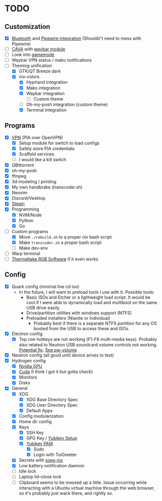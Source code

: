 # TODO

## Customization

- [x] [Bluetooth](https://nixos.wiki/wiki/Bluetooth) and [Pipewire integration](https://nixos.wiki/wiki/PipeWire#Bluetooth_Configuration) (Shouldn't need to mess with Pipewire)
- [ ] [CAVA](https://github.com/karlstav/cava) with [waybar module](https://github.com/Alexays/Waybar/wiki/Module:-Cava)
- [ ] Look into [gamemode](https://github.com/Alexays/Waybar/wiki/Module:-Gamemode)
- [ ] Waybar VPN status / mako notifications
- [ ] Theming unification
  - [x] GTK/QT Breeze dark
  - [x] nix-colors
    - [x] Hyprland integration
    - [x] Mako integration
    - [x] Waybar integration
      - [ ] Custom theme
    - [ ] Oh-my-posh integration (custom theme)
    - [x] Terminal integration

## Programs

- [x] [VPN](https://nixos.wiki/wiki/OpenVPN) (PIA over OpenVPN)
  - [x] Setup module for switch to load configs
  - [x] Safely store PIA credentials
  - [x] Scaffold services
  - [ ] I would like a kill switch
- [x] QBittorrent
- [x] oh-my-posh
- [x] ffmpeg
- [x] 3d modeling / printing
- [x] My own handbrake (transcoder.sh)
- [x] Neovim
- [x] Discord/Vesktop
- [x] [Steam](https://nixos.wiki/wiki/Steam)
- [x] Programming
  - [x] NVM/Node
  - [x] Python
  - [x] Go
- [ ] Custom programs
  - [x] Move `./rebuild.sh` to a proper nix bash script
  - [x] Make `transcoder.sh` a proper bash script
  - [ ] Make dev-env
- [ ] Warp terminal
- [ ] [Thermaltake RGB Software](https://github.com/chestm007/linux_thermaltake_riing) if it even works

## Config

- [x] Quark config (minimal live cd iso)
  - In the future, I will want to preload tools I use with it. Possible tools:
    - Basic ISOs and Etcher or a lightweight load script. It would be cool if I were able to dynamically load and multiboot on the same USB drive easily.
    - Drive/partition utilities with windows support (NTFS)
    - Preloaded installers (Nianite or individual)
      - Probably best if there is a separate NTFS partition for any OS booted from the USB to access these and ISOs.
- [x] Electron config
  - [x] Top row hotkeys are not working (F1-F8 multi-media keys). Probably also related to Neutron USB soundcard volume controls not working. [Potential fix](https://github.com/NixOS/nixpkgs/issues/24297#issuecomment-538698801). [See pw-volume](https://github.com/smasher164/pw-volume)
- [x] Neutron config (all good until device arives to test)
- [x] Hydrogen config
  - [x] [Nvidia GPU](https://nixos.wiki/wiki/Nvidia)
  - [x] [Cuda](https://nixos.wiki/wiki/CUDA) (I think I got it but gotta check)
  - [x] Monitors
  - [x] Disks
- [x] General
  - [x] XDG
    - [x] XDG Base Directory Spec
    - [x] XDG User Directory Spec
    - [x] Default Apps
  - [x] Config modularization
  - [x] Home dir config
  - [x] Keys
    - [x] SSH Key
    - [x] GPG Key / [Yubikey Setup](https://rzetterberg.github.io/yubikey-gpg-nixos.html)
    - [x] [Yubikey PAM](https://nixos.wiki/wiki/Yubikey)
      - [x] Sudo
      - [x] Login with TuiGreeter
  - [x] Secrets with [sops-nix](https://github.com/Mic92/sops-nix)
  - [x] Low battery notification daemon
  - [ ] Idle lock
  - [ ] Laptop lid-close lock
  - [ ] Clipboard seems to be messed up a little. Issue occurring while interacting with a Ubuntu virtual machine through the web browser, so it's probably just wack there, and rightly so.
